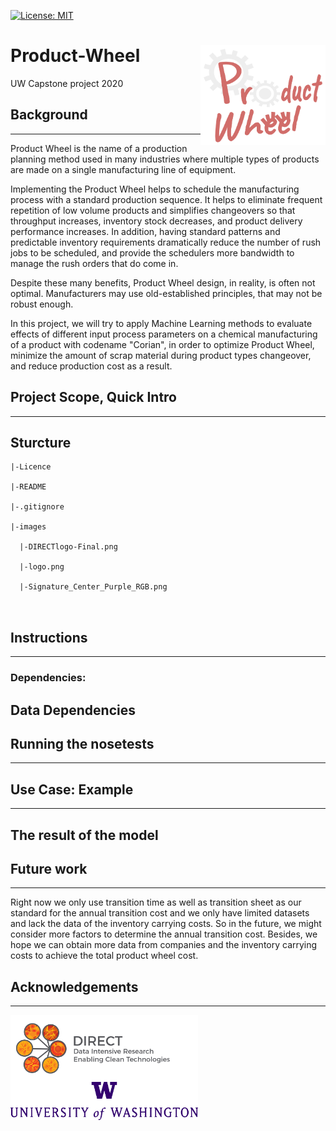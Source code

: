 [![License: MIT](https://img.shields.io/badge/License-MIT-yellow.svg)](https://opensource.org/licenses/MIT)


# Product-Wheel <img align="right" img src="https://github.com/eng-rolebot/product-wheel/blob/master/images/logo.png" width="200">
UW Capstone project 2020



## Background
-----------
Product Wheel is the name of a production planning method used in many industries where multiple types of products are made on a single manufacturing line of equipment. 

Implementing the Product Wheel helps to schedule the manufacturing process with a standard production sequence. It helps to eliminate frequent repetition of low volume products and simplifies changeovers so that throughput increases, inventory stock decreases, and product delivery performance increases. In addition, having standard patterns and predictable inventory requirements dramatically reduce the number of rush jobs to be scheduled, and provide the schedulers more bandwidth to manage the rush orders that do come in. 

Despite these many benefits, Product Wheel design, in reality, is often not optimal. Manufacturers may use old-established principles, that may not be robust enough. 

In this project, we will try to apply Machine Learning methods to evaluate effects of different input process parameters on a chemical manufacturing of a product with codename "Corian", in order to optimize Product Wheel, minimize the amount of scrap material during product types changeover, and reduce production cost as a result.

## Project Scope, Quick Intro
-----------

## Sturcture

```
|-Licence

|-README

|-.gitignore

|-images

  |-DIRECTlogo-Final.png
  
  |-logo.png
  
  |-Signature_Center_Purple_RGB.png
  


```

## Instructions
-----------
### Dependencies:

## Data Dependencies

## Running the nosetests
-----------

## Use Case: Example 
-----------
## The result of the model

## Future work
-----------
Right now we only use transition time as well as transition sheet as our standard for the annual transition cost and  we only have limited datasets and lack the data of the inventory carrying costs. So in the future, we might consider more factors to determine the annual transition cost. Besides, we hope we can obtain more data from companies and the inventory carrying costs to achieve the total product wheel cost.

## Acknowledgements
-----------


<img align="center" img src="https://github.com/eng-rolebot/product-wheel/blob/master/images/DIRECTlogo-Final.png?raw=true" width="300"> <img align="center" img src="https://github.com/eng-rolebot/product-wheel/blob/master/images/Signature_Center_Purple_RGB.png?raw=true" width="300">
